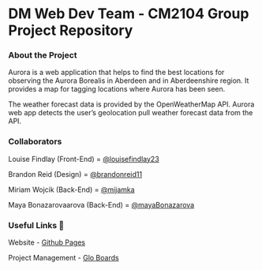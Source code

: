 # DM Web Dev Team - CM2104 Group Project Repository

### About the Project

Aurora is a web application that helps to find the best locations for observing the Aurora Borealis in Aberdeen and in Aberdeenshire region. It provides a map for tagging locations where Aurora has been seen.

The weather forecast data is provided by the OpenWeatherMap API. Aurora web app detects the user’s geolocation pull weather forecast data from the API.

### Collaborators

Louise Findlay (Front-End) = [@louisefindlay23](https://github.com/louisefindlay23)

Brandon Reid (Design) = [@brandonreid11](https://github.com/brandonreid11)

Miriam Wojcik (Back-End) = [@mijamka](https://github.com/mijamka)

Maya Bonazarovaarova (Back-End) = [@mayaBonazarova](https://github.com/mayaBonazarova)

### Useful Links  :link:

Website - [Github Pages](https://cm2104-dynamicwebdevelopment.github.io/aurora/prototype/index.html)

Project Management - [Glo Boards](https://app.gitkraken.com/glo/board/XkEAXQ6McgARAiGj)

